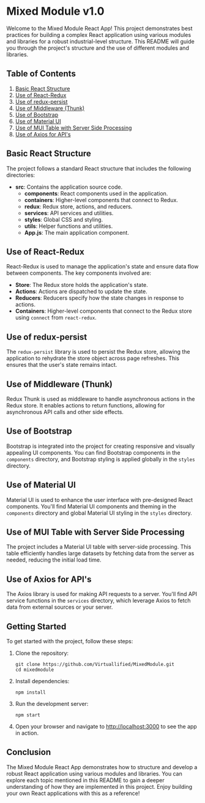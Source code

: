 # Mixed Module v1.0

Welcome to the Mixed Module React App! This project demonstrates best practices for building a complex React application using various modules and libraries for a robust industrial-level structure. This README will guide you through the project's structure and the use of different modules and libraries.

## Table of Contents

1. [Basic React Structure](#basic-react-structure)
2. [Use of React-Redux](#use-of-react-redux)
3. [Use of redux-persist](#use-of-redux-persist)
4. [Use of Middleware (Thunk)](#use-of-middleware-thunk)
5. [Use of Bootstrap](#use-of-bootstrap)
6. [Use of Material UI](#use-of-material-ui)
7. [Use of MUI Table with Server Side Processing](#use-of-mui-table-with-server-side-processing)
8. [Use of Axios for API's](#use-of-axios-for-apis)

## Basic React Structure

The project follows a standard React structure that includes the following directories:

- **src**: Contains the application source code.
  - **components**: React components used in the application.
  - **containers**: Higher-level components that connect to Redux.
  - **redux**: Redux store, actions, and reducers.
  - **services**: API services and utilities.
  - **styles**: Global CSS and styling.
  - **utils**: Helper functions and utilities.
  - **App.js**: The main application component.

## Use of React-Redux

React-Redux is used to manage the application's state and ensure data flow between components. The key components involved are:

- **Store**: The Redux store holds the application's state.
- **Actions**: Actions are dispatched to update the state.
- **Reducers**: Reducers specify how the state changes in response to actions.
- **Containers**: Higher-level components that connect to the Redux store using `connect` from `react-redux`.

## Use of redux-persist

The `redux-persist` library is used to persist the Redux store, allowing the application to rehydrate the store object across page refreshes. This ensures that the user's state remains intact.

## Use of Middleware (Thunk)

Redux Thunk is used as middleware to handle asynchronous actions in the Redux store. It enables actions to return functions, allowing for asynchronous API calls and other side effects.

## Use of Bootstrap

Bootstrap is integrated into the project for creating responsive and visually appealing UI components. You can find Bootstrap components in the `components` directory, and Bootstrap styling is applied globally in the `styles` directory.

## Use of Material UI

Material UI is used to enhance the user interface with pre-designed React components. You'll find Material UI components and theming in the `components` directory and global Material UI styling in the `styles` directory.

## Use of MUI Table with Server Side Processing

The project includes a Material UI table with server-side processing. This table efficiently handles large datasets by fetching data from the server as needed, reducing the initial load time.

## Use of Axios for API's

The Axios library is used for making API requests to a server. You'll find API service functions in the `services` directory, which leverage Axios to fetch data from external sources or your server.

## Getting Started

To get started with the project, follow these steps:

1. Clone the repository:

   ```shell
   git clone https://github.com/Virtuallified/MixedModule.git
   cd mixedmodule
   ```

2. Install dependencies:

   ```shell
   npm install
   ```

3. Run the development server:

   ```shell
   npm start
   ```

4. Open your browser and navigate to [http://localhost:3000](http://localhost:3000) to see the app in action.

## Conclusion

The Mixed Module React App demonstrates how to structure and develop a robust React application using various modules and libraries. You can explore each topic mentioned in this README to gain a deeper understanding of how they are implemented in this project. Enjoy building your own React applications with this as a reference!